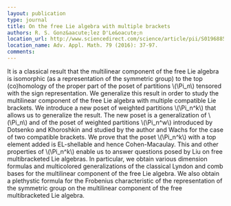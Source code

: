 ```yaml
---
layout: publication
type: journal
title: On the free Lie algebra with multiple brackets
authors: R. S. Gonz&aacute;lez D'Le&oacute;n
location_url: http://www.sciencedirect.com/science/article/pii/S0196885816000336/
location_name: Adv. Appl. Math. 79 (2016): 37-97. 
comments: 
--- 
```



It is a classical result that the multilinear component of the free Lie algebra is isomorphic (as a representation of 
the symmetric group) to the top (co)homology of the proper part of the poset of partitions \\(\Pi_n\\)
tensored with the sign representation. We generalize this result in order to study the multilinear 
component of the free Lie algebra with multiple compatible Lie brackets. We introduce a new poset of weighted 
partitions \\(\Pi_n^k\\) that allows us to generalize the result. The new poset is a generalization 
of \\(\Pi_n\\) and of the poset of weighted partitions \\(\Pi_n^w\\) introduced by Dotsenko and Khoroshkin 
and studied by the author and Wachs for the case of two compatible brackets. We prove that the 
poset \\(\Pi_n^k\\) with a top element added is EL-shellable and hence Cohen-Macaulay. 
This and other properties of \\(\Pi_n^k\\) enable us to answer 
questions posed by Liu on free multibracketed Lie algebras. In 
particular, we obtain various dimension formulas and multicolored generalizations of 
the classical Lyndon and comb bases for the multilinear component of the free Lie 
algebra. 
We also obtain a plethystic formula for the 
Frobenius characteristic of the representation of the symmetric group on the multilinear component 
of the free multibracketed Lie algebra.
